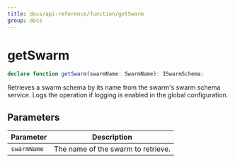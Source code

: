 ```yaml
---
title: docs/api-reference/function/getSwarm
group: docs
---
```


# getSwarm

```ts
declare function getSwarm(swarmName: SwarmName): ISwarmSchema;
```

Retrieves a swarm schema by its name from the swarm's swarm schema service.
Logs the operation if logging is enabled in the global configuration.

## Parameters

| Parameter | Description |
|-----------|-------------|
| `swarmName` | The name of the swarm to retrieve. |
